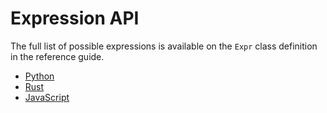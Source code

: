 # Expression API

The full list of possible expressions is available on the `Expr`
class definition in the reference guide.

- [Python](POLARS_PY_REF_GUIDE/expression.html)
- [Rust](POLARS_RS_REF_GUIDE/latest/polars/#expressions)
- [JavaScript](https://pola-rs.github.io/nodejs-polars/interfaces/lazy_expr.Expr.html)

